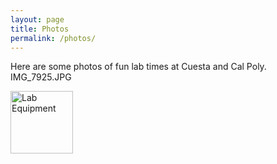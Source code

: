 ```yaml
---
layout: page
title: Photos
permalink: /photos/
---
```


Here are some photos of fun lab times at Cuesta and Cal Poly. 
IMG_7925.JPG

<img src="{{site.baseurl}}/images/stir bar.jpg" alt="Lab Equipment" width="100" 
style="float: left; margin-top: 0px; margin-right: 10px" /> 



